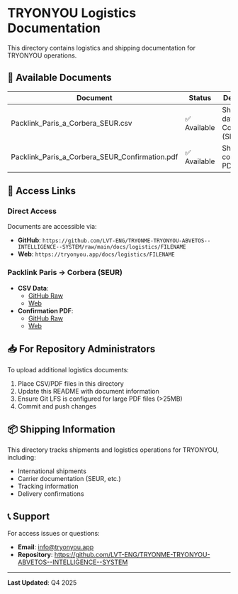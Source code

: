 # TRYONYOU Logistics Documentation

This directory contains logistics and shipping documentation for TRYONYOU operations.

## 📄 Available Documents

| Document | Status | Description |
|----------|--------|-------------|
| Packlink_Paris_a_Corbera_SEUR.csv | ✅ Available | Shipping data Paris → Corbera (SEUR) |
| Packlink_Paris_a_Corbera_SEUR_Confirmation.pdf | ✅ Available | Shipping confirmation PDF |

## 🔗 Access Links

### Direct Access
Documents are accessible via:
- **GitHub**: `https://github.com/LVT-ENG/TRYONME-TRYONYOU-ABVETOS--INTELLIGENCE--SYSTEM/raw/main/docs/logistics/FILENAME`
- **Web**: `https://tryonyou.app/docs/logistics/FILENAME`

### Packlink Paris → Corbera (SEUR)
- **CSV Data**: 
  - [GitHub Raw](https://github.com/LVT-ENG/TRYONME-TRYONYOU-ABVETOS--INTELLIGENCE--SYSTEM/raw/main/docs/logistics/Packlink_Paris_a_Corbera_SEUR.csv)
  - [Web](https://tryonyou.app/docs/logistics/Packlink_Paris_a_Corbera_SEUR.csv)
- **Confirmation PDF**: 
  - [GitHub Raw](https://github.com/LVT-ENG/TRYONME-TRYONYOU-ABVETOS--INTELLIGENCE--SYSTEM/raw/main/docs/logistics/Packlink_Paris_a_Corbera_SEUR_Confirmation.pdf)
  - [Web](https://tryonyou.app/docs/logistics/Packlink_Paris_a_Corbera_SEUR_Confirmation.pdf)

## 📥 For Repository Administrators

To upload additional logistics documents:
1. Place CSV/PDF files in this directory
2. Update this README with document information
3. Ensure Git LFS is configured for large PDF files (>25MB)
4. Commit and push changes

## 📦 Shipping Information

This directory tracks shipments and logistics operations for TRYONYOU, including:
- International shipments
- Carrier documentation (SEUR, etc.)
- Tracking information
- Delivery confirmations

## 📞 Support

For access issues or questions:
- **Email**: info@tryonyou.app
- **Repository**: https://github.com/LVT-ENG/TRYONME-TRYONYOU-ABVETOS--INTELLIGENCE--SYSTEM

---

**Last Updated**: Q4 2025

